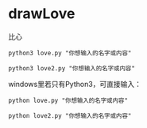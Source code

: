 # drawLove
比心


`python3 love.py "你想输入的名字或内容"`


`python3 love2.py "你想输入的名字或内容"`


windows里若只有Python3，可直接输入：


`python love.py "你想输入的名字或内容"`


`python love2.py "你想输入的名字或内容"`

